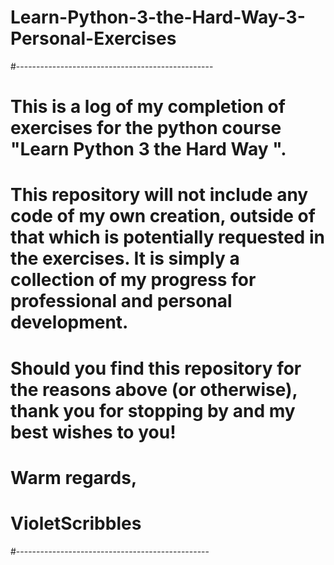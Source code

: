 # Learn-Python-3-the-Hard-Way-3-Personal-Exercises
#-------------------------------------------------
# This is a log of my completion of exercises for the python course "Learn Python 3 the Hard Way ". 
# 
# This repository will not include any code of my own creation, outside of that which is potentially requested in the exercises. It is simply a collection of my progress for professional and personal development.
#
# Should you find this repository for the reasons above (or otherwise), thank you for stopping by and my best wishes to you!
#
# Warm regards,
# VioletScribbles
#------------------------------------------------
